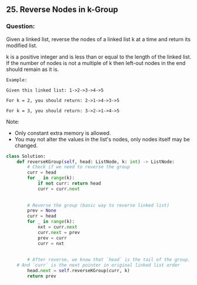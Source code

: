 ## 25. Reverse Nodes in k-Group

### Question:
Given a linked list, reverse the nodes of a linked list k at a time and return its modified list.

k is a positive integer and is less than or equal to the length of the linked list. If the number of nodes is not a multiple of k then left-out nodes in the end should remain as it is.

```
Example:

Given this linked list: 1->2->3->4->5

For k = 2, you should return: 2->1->4->3->5

For k = 3, you should return: 3->2->1->4->5
```

Note:
* Only constant extra memory is allowed.
* You may not alter the values in the list's nodes, only nodes itself may be changed.

``` python
class Solution:
    def reverseKGroup(self, head: ListNode, k: int) -> ListNode:        
        # Check if we need to reverse the group
        curr = head
        for _ in range(k):
            if not curr: return head
            curr = curr.next
		        
				
        # Reverse the group (basic way to reverse linked list)
        prev = None
        curr = head
        for _ in range(k):
            nxt = curr.next
            curr.next = prev
            prev = curr
            curr = nxt
        
		
        # After reverse, we know that `head` is the tail of the group.
	# And `curr` is the next pointer in original linked list order
        head.next = self.reverseKGroup(curr, k)
        return prev
```
